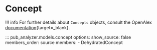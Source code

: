 # Concept

!!! info
    For further details about `Concepts` objects, consult the OpenAlex [documentation](https://docs.openalex.org/api-entities/concepts/concept-object){target=_blank}.

::: pub_analyzer.models.concept
    options:
      show_source: false
      members_order: source
      members:
        - DehydratedConcept

